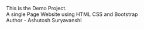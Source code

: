 This is the Demo Project.<br>
A single Page Website using HTML CSS and Bootstrap<br>
Author - Ashutosh Suryavanshi